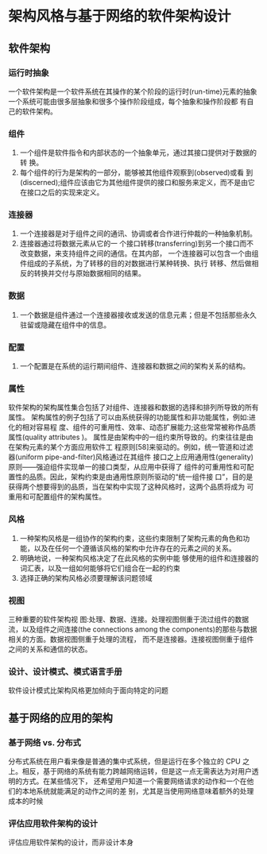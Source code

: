 # 架构风格与基于网络的软件架构设计

## 软件架构
### 运行时抽象

一个软件架构是一个软件系统在其操作的某个阶段的运行时(run-time)元素的抽象一个系统可能由很多层抽象和很多个操作阶段组成，每个抽象和操作阶段都 有自己的软件架构。

### 组件
1. 一个组件是软件指令和内部状态的一个抽象单元，通过其接口提供对于数据的转换。
2. 每个组件的行为是架构的一部分，能够被其他组件观察到(observed)或看 到(discerned);组件应该由它为其他组件提供的接口和服务来定义，而不是由它在接口之后的实现来定义。

### 连接器
1. 一个连接器是对于组件之间的通讯、协调或者合作进行仲裁的一种抽象机制。
2. 连接器通过将数据元素从它的一 个接口转移(transferring)到另一个接口而不改变数据，来支持组件之间的通信。在其内部， 一个连接器可以包含一个由组件组成的子系统，为了转移的目的对数据进行某种转换、执行 转移、然后做相反的转换并交付与原始数据相同的结果。

### 数据
1. 一个数据是组件通过一个连接器接收或发送的信息元素；但是不包括那些永久驻留或隐藏在组件中的信息。

### 配置
1. 一个配置是在系统的运行期间组件、连接器和数据之间的架构关系的结构。

### 属性
软件架构的架构属性集合包括了对组件、连接器和数据的选择和排列所导致的所有属性。 架构属性的例子包括了可以由系统获得的功能属性和非功能属性，例如:进化的相对容易程 度、组件的可重用性、效率、动态扩展能力;这些常常被称作品质属性(quality attributes )。属性是由架构中的一组约束所导致的。约束往往是由在架构元素的某个方面应用软件工 程原则[58]来驱动的。例如，统一管道和过滤器(uniform pipe-and-filter)风格通过在其组件 接口之上应用通用性(generality)原则——强迫组件实现单一的接口类型，从应用中获得了 组件的可重用性和可配置性的品质。因此，架构约束是由通用性原则所驱动的“统一组件接 口”，目的是获得两个想要得到的品质，当在架构中实现了这种风格时，这两个品质将成为 可重用和可配置组件的架构属性。

### 风格
1. 一种架构风格是一组协作的架构约束，这些约束限制了架构元素的角色和功能，以及在任何一个遵循该风格的架构中允许存在的元素之间的关系。
2. 明确地说，一种架构风格决定了在此风格的实例中能 够使用的组件和连接器的词汇表，以及一组如何能够将它们组合在一起的约束
3. 选择正确的架构风格必须要理解该问题领域

### 视图
三种重要的软件架构视 图:处理、数据、连接。处理视图侧重于流过组件的数据流，以及组件之间连接(the connections among the components)的那些与数据相关的方面。数据视图侧重于处理的流程， 而不是连接器。连接视图侧重于组件之间的关系和通信的状态。


### 设计、设计模式、模式语言手册软件设计模式比架构风格更加倾向于面向特定的问题

## 基于网络的应用的架构
### 基于网络 vs. 分布式分布式系统在用户看来像是普通的集中式系统，但是运行在多个独立的 CPU 之上。相反，基于网络的系统有能力跨越网络运转，但是这一点无需表达为对用户透明的方式。在某些情况下， 还希望用户知道一个需要网络请求的动作和一个在他们的本地系统就能满足的动作之间的差 别，尤其是当使用网络意味着额外的处理成本的时候 

### 评估应用软件架构的设计
评估应用软件架构的设计，而非设计本身